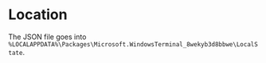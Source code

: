 # Location

The JSON file goes into `%LOCALAPPDATA%\Packages\Microsoft.WindowsTerminal_8wekyb3d8bbwe\LocalState`.
